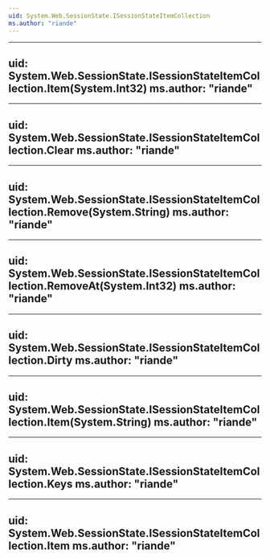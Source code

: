 ```yaml
---
uid: System.Web.SessionState.ISessionStateItemCollection
ms.author: "riande"
---
```


---
uid: System.Web.SessionState.ISessionStateItemCollection.Item(System.Int32)
ms.author: "riande"
---

---
uid: System.Web.SessionState.ISessionStateItemCollection.Clear
ms.author: "riande"
---

---
uid: System.Web.SessionState.ISessionStateItemCollection.Remove(System.String)
ms.author: "riande"
---

---
uid: System.Web.SessionState.ISessionStateItemCollection.RemoveAt(System.Int32)
ms.author: "riande"
---

---
uid: System.Web.SessionState.ISessionStateItemCollection.Dirty
ms.author: "riande"
---

---
uid: System.Web.SessionState.ISessionStateItemCollection.Item(System.String)
ms.author: "riande"
---

---
uid: System.Web.SessionState.ISessionStateItemCollection.Keys
ms.author: "riande"
---

---
uid: System.Web.SessionState.ISessionStateItemCollection.Item
ms.author: "riande"
---
